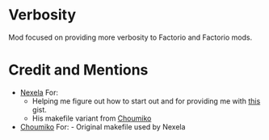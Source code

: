 # Verbosity
Mod focused on providing more verbosity to Factorio and Factorio mods.

# Credit and Mentions
- [Nexela](https://github.com/Nexela) For:
    - Helping me figure out how to start out and for providing me with [this](https://gist.github.com/Nexela/2d29136a133e1b4634204929f9847a76) gist.
    - His makefile variant from [Choumiko](https://github.com/Choumiko)
- [Choumiko](https://github.com/Choumiko) For:
        - Original makefile used by Nexela

